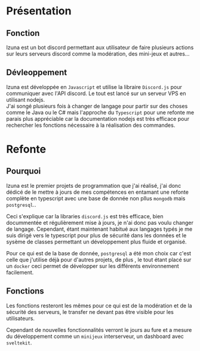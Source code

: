 # Présentation
## Fonction
Izuna est un bot discord permettant aux utilisateur de faire plusieurs actions sur leurs serveurs discord comme la modération, des mini-jeux et autres...

## Dévleoppement
Izuna est développée en ``Javascript`` et utilise la libraire ``Discord.js`` pour communiquer avec l'API discord. Le tout est lancé sur un serveur VPS en utilisant nodejs.  
J'ai songé plusieurs fois à changer de langage pour partir sur des choses comme le Java ou le C# mais l'approche du ``Typescript`` pour une refonte me parais plus appréciable car la documentation nodejs est très efficace pour rechercher les fonctions nécessaire à la réalisation des commandes.


# Refonte
## Pourquoi
Izuna est le premier projets de programmation que j'ai réalisé, j'ai donc dédicé de le mettre à jours de mes compétences en entamant une refonte complète en typescript avec une base de donnée non pllus ``mongodb`` mais ``postgresql``.. 

Ceci s'explique car la libraries ``discord.js`` est très efficace, bien docummentée et régulièrement mise à jours, je n'ai donc pas voulu changer de langage. Cependant, étant maintenant habitué aux langages typés je me suis dirigé vers le typescript pour plus de sécurité dans les données et le sysème de classes permettant un développement plus fluide et organisé.

Pour ce qui est de la base de donnée, ``postgresql`` a été mon choix car c'est celle que j'utilise déjà pour d'autres projets, de plus , le tout étant placé sur un ``docker`` ceci permet de développer sur les différents environnement facilement. 

## Fonctions
Les fonctions resteront les mêmes pour ce qui est de la modération et de la sécurité des serveurs, le transfer ne devant pas être visible pour les utilisateurs. 

Cependant de nouvelles fonctionnalités verront le jours au fure et a mesure du développement comme un ``minijeux`` interserveur, un dashboard avec ``sveltekit``.
